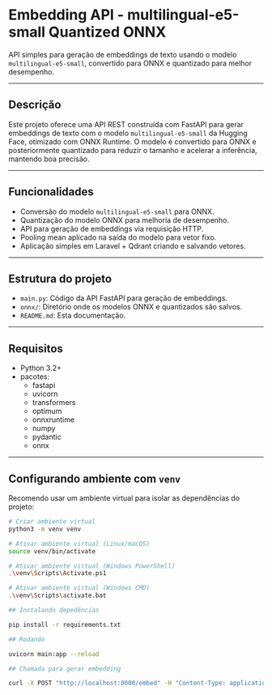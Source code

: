 # Embedding API - multilingual-e5-small Quantized ONNX

API simples para geração de embeddings de texto usando o modelo `multilingual-e5-small`, convertido para ONNX e quantizado para melhor desempenho.

---

## Descrição

Este projeto oferece uma API REST construída com FastAPI para gerar embeddings de texto com o modelo `multilingual-e5-small` da Hugging Face, otimizado com ONNX Runtime. O modelo é convertido para ONNX e posteriormente quantizado para reduzir o tamanho e acelerar a inferência, mantendo boa precisão.

---

## Funcionalidades

- Conversão do modelo `multilingual-e5-small` para ONNX.
- Quantização do modelo ONNX para melhoria de desempenho.
- API para geração de embeddings via requisição HTTP.
- Pooling mean aplicado na saída do modelo para vetor fixo.
- Aplicação simples em Laravel + Qdrant criando e salvando vetores.

---

## Estrutura do projeto

- `main.py`: Código da API FastAPI para geração de embeddings.
- `onnx/`: Diretório onde os modelos ONNX e quantizados são salvos.
- `README.md`: Esta documentação.

---

## Requisitos

- Python 3.2+
- pacotes:
  - fastapi
  - uvicorn
  - transformers
  - optimum
  - onnxruntime
  - numpy
  - pydantic
  - onnx

---

## Configurando ambiente com `venv`

Recomendo usar um ambiente virtual para isolar as dependências do projeto:

```bash
# Criar ambiente virtual
python3 -m venv venv

# Ativar ambiente virtual (Linux/macOS)
source venv/bin/activate

# Ativar ambiente virtual (Windows PowerShell)
.\venv\Scripts\Activate.ps1

# Ativar ambiente virtual (Windows CMD)
.\venv\Scripts\activate.bat

## Instalando depedências

pip install -r requirements.txt

## Rodando

uvicorn main:app --reload

## Chamada para gerar embedding

curl -X POST "http://localhost:8000/embed" -H "Content-Type: application/json" -d '{"text": "Teste de embeddisdang"}'

